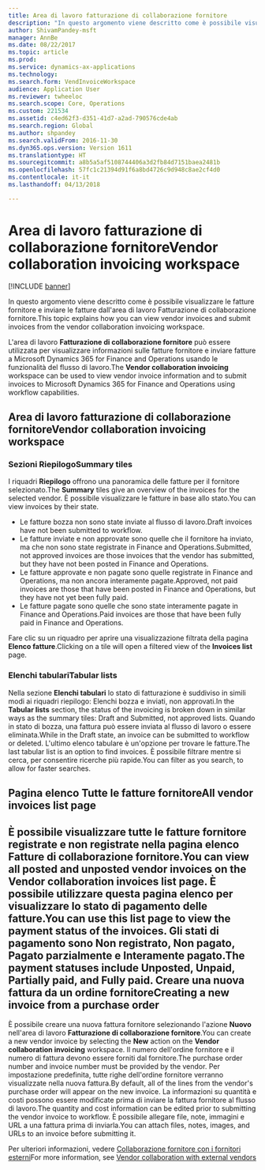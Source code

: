 ```yaml
---
title: Area di lavoro fatturazione di collaborazione fornitore
description: "In questo argomento viene descritto come è possibile visualizzare le fatture fornitore e inviare le fatture dall'area di lavoro Fatturazione di collaborazione fornitore."
author: ShivamPandey-msft
manager: AnnBe
ms.date: 08/22/2017
ms.topic: article
ms.prod: 
ms.service: dynamics-ax-applications
ms.technology: 
ms.search.form: VendInvoiceWorkspace
audience: Application User
ms.reviewer: twheeloc
ms.search.scope: Core, Operations
ms.custom: 221534
ms.assetid: c4ed62f3-d351-41d7-a2ad-790576cde4ab
ms.search.region: Global
ms.author: shpandey
ms.search.validFrom: 2016-11-30
ms.dyn365.ops.version: Version 1611
ms.translationtype: HT
ms.sourcegitcommit: a8b5a5af5108744406a3d2fb84d7151baea2481b
ms.openlocfilehash: 57fc1c21394d91f6a8bd4726c9d948c8ae2cf4d0
ms.contentlocale: it-it
ms.lasthandoff: 04/13/2018

---
```


# <a name="vendor-collaboration-invoicing-workspace"></a><span data-ttu-id="72385-103">Area di lavoro fatturazione di collaborazione fornitore</span><span class="sxs-lookup"><span data-stu-id="72385-103">Vendor collaboration invoicing workspace</span></span>

[!INCLUDE [banner](../includes/banner.md)]

<span data-ttu-id="72385-104">In questo argomento viene descritto come è possibile visualizzare le fatture fornitore e inviare le fatture dall'area di lavoro Fatturazione di collaborazione fornitore.</span><span class="sxs-lookup"><span data-stu-id="72385-104">This topic explains how you can view vendor invoices and submit invoices from the vendor collaboration invoicing workspace.</span></span>

<span data-ttu-id="72385-105">L'area di lavoro **Fatturazione di collaborazione fornitore** può essere utilizzata per visualizzare informazioni sulle fatture fornitore e inviare fatture a Microsoft Dynamics 365 for Finance and Operations usando le funzionalità del flusso di lavoro.</span><span class="sxs-lookup"><span data-stu-id="72385-105">The **Vendor collaboration invoicing** workspace can be used to view vendor invoice information and to submit invoices to Microsoft Dynamics 365 for Finance and Operations using workflow capabilities.</span></span>


<a name="vendor-collaboration-invoicing-workspace"></a><span data-ttu-id="72385-106">Area di lavoro fatturazione di collaborazione fornitore</span><span class="sxs-lookup"><span data-stu-id="72385-106">Vendor collaboration invoicing workspace</span></span>
----------------------------------------

### <a name="summary-tiles"></a><span data-ttu-id="72385-107">Sezioni Riepilogo</span><span class="sxs-lookup"><span data-stu-id="72385-107">Summary tiles</span></span>

<span data-ttu-id="72385-108">I riquadri **Riepilogo** offrono una panoramica delle fatture per il fornitore selezionato.</span><span class="sxs-lookup"><span data-stu-id="72385-108">The **Summary** tiles give an overview of the invoices for the selected vendor.</span></span> <span data-ttu-id="72385-109">È possibile visualizzare le fatture in base allo stato.</span><span class="sxs-lookup"><span data-stu-id="72385-109">You can view invoices by their state.</span></span>
-   <span data-ttu-id="72385-110">Le fatture bozza non sono state inviate al flusso di lavoro.</span><span class="sxs-lookup"><span data-stu-id="72385-110">Draft invoices have not been submitted to workflow.</span></span>
-   <span data-ttu-id="72385-111">Le fatture inviate e non approvate sono quelle che il fornitore ha inviato, ma che non sono state registrate in Finance and Operations.</span><span class="sxs-lookup"><span data-stu-id="72385-111">Submitted, not approved invoices are those invoices that the vendor has submitted, but they have not been posted in Finance and Operations.</span></span>
-   <span data-ttu-id="72385-112">Le fatture approvate e non pagate sono quelle registrate in Finance and Operations, ma non ancora interamente pagate.</span><span class="sxs-lookup"><span data-stu-id="72385-112">Approved, not paid invoices are those that have been posted in Finance and Operations, but they have not yet been fully paid.</span></span>
-   <span data-ttu-id="72385-113">Le fatture pagate sono quelle che sono state interamente pagate in Finance and Operations.</span><span class="sxs-lookup"><span data-stu-id="72385-113">Paid invoices are those that have been fully paid in Finance and Operations.</span></span>

<span data-ttu-id="72385-114">Fare clic su un riquadro per aprire una visualizzazione filtrata della pagina **Elenco fatture**.</span><span class="sxs-lookup"><span data-stu-id="72385-114">Clicking on a tile will open a filtered view of the **Invoices list** page.</span></span>

### <a name="tabular-lists"></a><span data-ttu-id="72385-115">Elenchi tabulari</span><span class="sxs-lookup"><span data-stu-id="72385-115">Tabular lists</span></span>

<span data-ttu-id="72385-116">Nella sezione **Elenchi tabulari** lo stato di fatturazione è suddiviso in simili modi ai riquadri riepilogo: Elenchi bozza e inviati, non approvati.</span><span class="sxs-lookup"><span data-stu-id="72385-116">In the **Tabular lists** section, the status of the invoicing is broken down in similar ways as the summary tiles: Draft and Submitted, not approved lists.</span></span> <span data-ttu-id="72385-117">Quando in stato di bozza, una fattura può essere inviata al flusso di lavoro o essere eliminata.</span><span class="sxs-lookup"><span data-stu-id="72385-117">While in the Draft state, an invoice can be submitted to workflow or deleted.</span></span> <span data-ttu-id="72385-118">L'ultimo elenco tabulare è un'opzione per trovare le fatture.</span><span class="sxs-lookup"><span data-stu-id="72385-118">The last tabular list is an option to find invoices.</span></span> <span data-ttu-id="72385-119">È possibile filtrare mentre si cerca, per consentire ricerche più rapide.</span><span class="sxs-lookup"><span data-stu-id="72385-119">You can filter as you search, to allow for faster searches.</span></span>

<a name="all-vendor-invoices-list-page"></a><span data-ttu-id="72385-120">Pagina elenco Tutte le fatture fornitore</span><span class="sxs-lookup"><span data-stu-id="72385-120">All vendor invoices list page</span></span>
-----------------------------

<span data-ttu-id="72385-121">È possibile visualizzare tutte le fatture fornitore registrate e non registrate nella pagina elenco **Fatture di collaborazione fornitore**.</span><span class="sxs-lookup"><span data-stu-id="72385-121">You can view all posted and unposted vendor invoices on the **Vendor collaboration invoices** list page.</span></span> <span data-ttu-id="72385-122">È possibile utilizzare questa pagina elenco per visualizzare lo stato di pagamento delle fatture.</span><span class="sxs-lookup"><span data-stu-id="72385-122">You can use this list page to view the payment status of the invoices.</span></span> <span data-ttu-id="72385-123">Gli stati di pagamento sono Non registrato, Non pagato, Pagato parzialmente e Interamente pagato.</span><span class="sxs-lookup"><span data-stu-id="72385-123">The payment statuses include Unposted, Unpaid, Partially paid, and Fully paid.</span></span>
<span data-ttu-id="72385-124">Creare una nuova fattura da un ordine fornitore</span><span class="sxs-lookup"><span data-stu-id="72385-124">Creating a new invoice from a purchase order</span></span>
--------------------------------------------

<span data-ttu-id="72385-125">È possibile creare una nuova fattura fornitore selezionando l'azione **Nuovo** nell'area di lavoro **Fatturazione di collaborazione fornitore**.</span><span class="sxs-lookup"><span data-stu-id="72385-125">You can create a new vendor invoice by selecting the **New** action on the **Vendor collaboration invoicing** workspace.</span></span> <span data-ttu-id="72385-126">Il numero dell'ordine fornitore e il numero di fattura devono essere forniti dal fornitore.</span><span class="sxs-lookup"><span data-stu-id="72385-126">The purchase order number and invoice number must be provided by the vendor.</span></span> <span data-ttu-id="72385-127">Per impostazione predefinita, tutte righe dell'ordine fornitore verranno visualizzate nella nuova fattura.</span><span class="sxs-lookup"><span data-stu-id="72385-127">By default, all of the lines from the vendor's purchase order will appear on the new invoice.</span></span> <span data-ttu-id="72385-128">La informazioni su quantità e costi possono essere modificate prima di inviare la fattura fornitore al flusso di lavoro.</span><span class="sxs-lookup"><span data-stu-id="72385-128">The quantity and cost information can be edited prior to submitting the vendor invoice to workflow.</span></span> <span data-ttu-id="72385-129">È possibile allegare file, note, immagini e URL a una fattura prima di inviarla.</span><span class="sxs-lookup"><span data-stu-id="72385-129">You can attach files, notes, images, and URLs to an invoice before submitting it.</span></span>



<span data-ttu-id="72385-130">Per ulteriori informazioni, vedere [Collaborazione fornitore con i fornitori esterni](../../supply-chain/procurement/vendor-collaboration-work-external-vendors.md)</span><span class="sxs-lookup"><span data-stu-id="72385-130">For more information, see [Vendor collaboration with external vendors](../../supply-chain/procurement/vendor-collaboration-work-external-vendors.md)</span></span>




